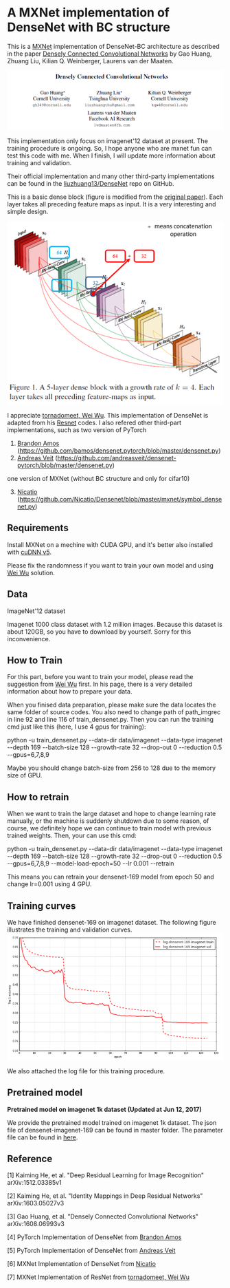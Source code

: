 # A MXNet implementation of DenseNet with BC structure

This is a [MXNet](http://mxnet.io/) implementation of DenseNet-BC architecture as described in the paper [Densely Connected Convolutional Networks](https://arxiv.org/pdf/1608.06993v3.pdf) by Gao Huang, Zhuang Liu, Kilian Q. Weinberger, Laurens van der Maaten.

![](title.png)

This implementation only focus on imagenet'12 dataset at present. The training procedure is ongoing. So, I hope anyone who are mxnet fun can test this code with me. When I finish, I will update more information about training and validation.

Their official implementation and many other third-party implementations can be found in the [liuzhuang13/DenseNet](https://github.com/liuzhuang13/DenseNet) repo on GitHub.



This is a basic dense block (figure is modified from the [original paper](https://arxiv.org/pdf/1608.06993v3.pdf)). Each layer takes all preceding feature maps as input. It is a very interesting and simple design.

![](dense-block.png)

I appreciate [tornadomeet, Wei Wu](https://github.com/tornadomeet). This implementation of DenseNet is adapted from his [Resnet](https://github.com/tornadomeet/ResNet) codes. I also refered other third-part implementations, such as 
two version of PyTorch

1. [Brandon Amos](https://github.com/bamos)
(https://github.com/bamos/densenet.pytorch/blob/master/densenet.py)  
2. [Andreas Veit](https://github.com/andreasveit)
(https://github.com/andreasveit/densenet-pytorch/blob/master/densenet.py)

one version of MXNet (without BC structure and only for cifar10)

3. [Nicatio](https://github.com/Nicatio)
(https://github.com/Nicatio/Densenet/blob/master/mxnet/symbol_densenet.py)

## Requirements

Install MXNet on a mechine with CUDA GPU, and it's better also installed with [cuDNN v5](https://developer.nvidia.com/cudnn).

Please fix the randomness if you want to train your own model and using [Wei Wu](https://github.com/dmlc/mxnet/pull/3001/files) solution.

## Data

ImageNet'12 dataset

Imagenet 1000 class dataset with 1.2 million images. Because this dataset is about 120GB, so you have to download by yourself. Sorry for this inconvenience.

## How to Train

For this part, before you want to train your model, please read the suggestion from [Wei Wu](https://github.com/tornadomeet/ResNet) first. In his page, there is a very detailed information about how to prepare your data. 

When you finised data preparation, please make sure the data locates the same folder of source codes. You also need to change path of path_imgrec in line 92 and line 116 of train_densenet.py. Then you can
run the training cmd just like this (here, I use 4 gpus for training):

python -u train_densenet.py --data-dir data/imagenet --data-type imagenet --depth 169 --batch-size 128 --growth-rate 32 --drop-out 0 --reduction 0.5 --gpus=6,7,8,9

Maybe you should change batch-size from 256 to 128 due to the memory size of GPU.

## How to retrain

When we want to train the large dataset and hope to change learning rate manually, or the machine is suddenly shutdown due to some reason, of course, we definitely hope we can continue to train model with previous trained weights. Then, your can use this cmd:

python -u train_densenet.py --data-dir data/imagenet --data-type imagenet --depth 169 --batch-size 128 --growth-rate 32 --drop-out 0 --reduction 0.5 --gpus=6,7,8,9 --model-load-epoch=50 --lr 0.001 --retrain

This means you can retrain your densenet-169 model from epoch 50 and change lr=0.001 using 4 GPU.

## Training curves

We have finished densenet-169 on imagenet dataset. The following figure illustrates the training and validation curves.
![](densenet169_curves_imagenet.png)

We also attached the log file for this training procedure.

## Pretrained model

**Pretrained model on imagenet 1k dataset (Updated at Jun 12, 2017)**

We provide the pretrained model trained on imagenet 1k dataset. The json file of densenet-imagenet-169 can be found in master folder. The parameter file can be found in [here](https://drive.google.com/open?id=0B_M7XF_l0CzXX3V3WXJoUnNKZFE).

## Reference

[1] Kaiming He, et al. "Deep Residual Learning for Image Recognition" arXiv:1512.03385v1

[2] Kaiming He, et al. "Identity Mappings in Deep Residual Networks" arXiv:1603.05027v3

[3] Gao Huang, et al. "Densely Connected Convolutional Networks" arXiv:1608.06993v3

[4] PyTorch Implementation of DenseNet from [Brandon Amos](https://github.com/bamos/densenet.pytorch/blob/master/densenet.py)

[5] PyTorch Implementation of DenseNet from [Andreas Veit](https://github.com/andreasveit/densenet-pytorch/blob/master/densenet.py)

[6] MXNet Implementation of DenseNet from [Nicatio](https://github.com/Nicatio)

[7] MXNet Implementation of ResNet from [tornadomeet, Wei Wu](https://github.com/tornadomeet/ResNet)
